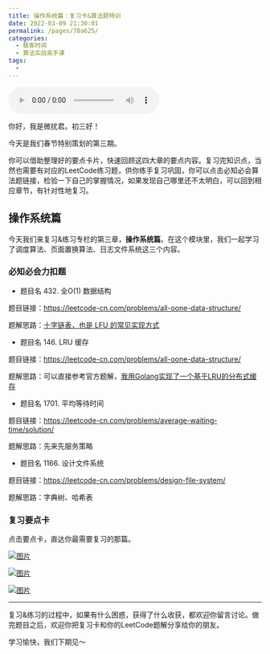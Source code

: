 ```yaml
---
title: 操作系统篇：复习卡&算法题特训
date: 2022-03-09 21:30:01
permalink: /pages/78a625/
categories:
  - 极客时间
  - 算法实战高手课
tags:
  - 
---
```

<audio title="即学即练.操作系统篇：复习卡&算法题特训" src="https://static001.geekbang.org/resource/audio/46/99/46f45c66c53566a34f9acf3fa6d5de99.mp3" controls="controls"></audio> 
<p>你好，我是微扰君。初三好！</p><p>今天是我们春节特别策划的第三期。</p><p>你可以借助整理好的要点卡片，快速回顾这四大章的要点内容。复习完知识点，当然也需要有对应的LeetCode练习题，供你练手复习巩固，你可以点击必知必会算法题链接，检验一下自己的掌握情况，如果发现自己哪里还不太明白，可以回到相应章节，有针对性地复习。</p><h2>操作系统篇</h2><p>今天我们来复习&amp;练习专栏的第三章，<strong>操作系统篇</strong>。在这个模块里，我们一起学习了调度算法、页面置换算法、日志文件系统这三个内容。</p><h3>必知必会力扣题</h3><ul>
<li>题目名 432. 全O(1) 数据结构</li>
</ul><p>题目链接：<a href="https://leetcode-cn.com/problems/all-oone-data-structure/">https://leetcode-cn.com/problems/all-oone-data-structure/</a></p><p>题解思路：<a href="https://leetcode-cn.com/problems/all-oone-data-structure/solution/wei-rao-li-lun-shi-zi-lian-biao-by-wfnus-9cr9/">十字链表，也是 LFU 的常见实现方式</a></p><ul>
<li>题目名 146. LRU 缓存</li>
</ul><p>题目链接：<a href="https://leetcode-cn.com/problems/all-oone-data-structure/">https://leetcode-cn.com/problems/all-oone-data-structure/</a></p><p>题解思路：可以直接参考官方题解，<a href="http://github.com/wfnuser/burrow">我用Golang实现了一个基于LRU的分布式缓存</a></p><ul>
<li>题目名 1701. 平均等待时间</li>
</ul><p>题目链接：<a href="https://leetcode-cn.com/problems/average-waiting-time/solution/">https://leetcode-cn.com/problems/average-waiting-time/solution/</a></p><!-- [[[read_end]]] --><p>题解思路：先来先服务策略</p><ul>
<li>题目名 1166. 设计文件系统</li>
</ul><p>题目链接：<a href="https://leetcode-cn.com/problems/design-file-system/">https://leetcode-cn.com/problems/design-file-system/</a></p><p>题解思路：字典树、哈希表</p><h3>复习要点卡</h3><p><span class="reference">点击要点卡，直达你最需要复习的那篇。</span></p><p><a href="https://time.geekbang.org/column/article/476869"><img src="https://static001.geekbang.org/resource/image/4c/49/4c2de65435f492804e32105187ab8f49.jpg?wh=1242x2208" alt="图片"></a></p><p><a href="https://time.geekbang.org/column/article/477414"><img src="https://static001.geekbang.org/resource/image/a1/01/a1318d3a8edcb52ebbc46f644f299701.jpg?wh=1242x2208" alt="图片"></a></p><p><a href="https://time.geekbang.org/column/article/478396"><img src="https://static001.geekbang.org/resource/image/60/f7/609534973955216fb5c7103596e61ff7.jpg?wh=1242x2208" alt="图片"></a></p><hr><p>复习&amp;练习的过程中，如果有什么困惑，获得了什么收获，都欢迎你留言讨论。做完题目之后，欢迎你把复习卡和你的LeetCode题解分享给你的朋友。</p><p>学习愉快，我们下期见～</p>